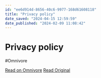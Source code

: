 ```yaml
---
id: "ee6d914d-8656-40c6-9977-168d61608118"
title: "Privacy policy"
date_saved: "2024-04-15 12:59:59"
date_published: "2024-02-09 11:08:42"
---
```


# Privacy policy
#Omnivore

[Read on Omnivore](https://omnivore.app/me/privacy-policy-18ee1a0db89)
[Read Original](https://mullvad.net/en/help/privacy-policy)

